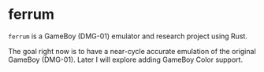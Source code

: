 # ferrum
`ferrum` is a GameBoy (DMG-01) emulator and research project using Rust.

The goal right now is to have a near-cycle accurate emulation of the original GameBoy (DMG-01). Later I will explore adding GameBoy Color support.